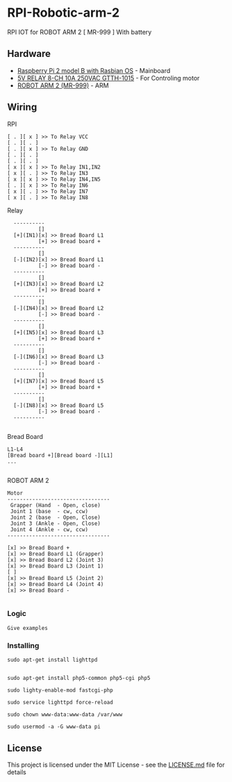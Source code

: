 # RPI-Robotic-arm-2

RPI IOT for ROBOT ARM 2 [ MR-999 ] With battery

## Hardware

* [Raspberry Pi 2 model B with Rasbian OS](https://www.raspberrypi.org/products/raspberry-pi-2-model-b/) - Mainboard
* [5V RELAY 8-CH 10A 250VAC GTTH-1015](https://gravitechthai.com/product_detail.php?d=859/) - For Controling motor
* [ROBOT ARM 2 (MR-999)](http://www.elekit.co.jp/en/product/MR-999R) - ARM

## Wiring

RPI

```
[ . ][ x ] >> To Relay VCC
[ . ][ . ]
[ . ][ x ] >> To Relay GND
[ . ][ . ]
[ . ][ . ]
[ x ][ x ] >> To Relay IN1,IN2
[ x ][ . ] >> To Relay IN3
[ x ][ x ] >> To Relay IN4,IN5
[ . ][ x ] >> To Relay IN6
[ x ][ . ] >> To Relay IN7
[ x ][ . ] >> To Relay IN8
```
Relay

```
  ----------
          []
  [+](IN1)[x] >> Bread Board L1
          [+] >> Bread board +
  ----------
          []
  [-](IN2)[x] >> Bread Board L1
          [-] >> Bread board -
  ----------
          []
  [+](IN3)[x] >> Bread Board L2
          [+] >> Bread board +
  ----------
          []
  [-](IN4)[x] >> Bread Board L2
          [-] >> Bread board -
  ----------
          []
  [+](IN5)[x] >> Bread Board L3
          [+] >> Bread board +
  ----------
          []
  [-](IN6)[x] >> Bread Board L3
          [-] >> Bread board -
  ----------
          []
  [+](IN7)[x] >> Bread Board L5
          [+] >> Bread board +
  ----------
          []
  [-](IN8)[x] >> Bread Board L5
          [-] >> Bread board -
  ----------
  
```


Bread Board

```
L1-L4
[Bread board +][Bread board -][L1]
...


```

ROBOT ARM 2

```
Motor
---------------------------------
 Grapper (Hand  - Open, close)
 Joint 1 (base  - cw, ccw)
 Joint 2 (base  - Open, Close)
 Joint 3 (Ankle - Open, Close)
 Joint 4 (Ankle - cw, ccw)
---------------------------------

[x] >> Bread Board +
[x] >> Bread Board L1 (Grapper)
[x] >> Bread Board L2 (Joint 3)
[x] >> Bread Board L3 (Joint 1)
[ ]
[x] >> Bread Board L5 (Joint 2)
[x] >> Bread Board L4 (Joint 4)
[x] >> Bread Board -


```


### Logic

```
Give examples
```

### Installing

```
sudo apt-get install lighttpd


sudo apt-get install php5-common php5-cgi php5

sudo lighty-enable-mod fastcgi-php

sudo service lighttpd force-reload

sudo chown www-data:www-data /var/www

sudo usermod -a -G www-data pi

```



## License

This project is licensed under the MIT License - see the [LICENSE.md](LICENSE.md) file for details
